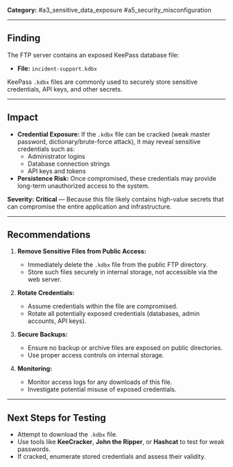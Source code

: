 
**Category:** #a3_sensitive_data_exposure #a5_security_misconfiguration  

---
## Finding  
The FTP server contains an exposed KeePass database file:  

- **File:** `incident-support.kdbx`  

KeePass `.kdbx` files are commonly used to securely store sensitive credentials, API keys, and other secrets.  

---
## Impact  
- **Credential Exposure:** If the `.kdbx` file can be cracked (weak master password, dictionary/brute-force attack), it may reveal sensitive credentials such as:  
  - Administrator logins  
  - Database connection strings  
  - API keys and tokens  
- **Persistence Risk:** Once compromised, these credentials may provide long-term unauthorized access to the system.  

**Severity:** **Critical** — Because this file likely contains high-value secrets that can compromise the entire application and infrastructure.  

---
## Recommendations  
1. **Remove Sensitive Files from Public Access:**  
   - Immediately delete the `.kdbx` file from the public FTP directory.  
   - Store such files securely in internal storage, not accessible via the web server.  

2. **Rotate Credentials:**  
   - Assume credentials within the file are compromised.  
   - Rotate all potentially exposed credentials (databases, admin accounts, API keys).  

3. **Secure Backups:**  
   - Ensure no backup or archive files are exposed on public directories.  
   - Use proper access controls on internal storage.  

4. **Monitoring:**  
   - Monitor access logs for any downloads of this file.  
   - Investigate potential misuse of exposed credentials.  

---

## Next Steps for Testing  
- Attempt to download the `.kdbx` file.  
- Use tools like **KeeCracker**, **John the Ripper**, or **Hashcat** to test for weak passwords.  
- If cracked, enumerate stored credentials and assess their validity.  
